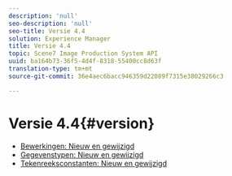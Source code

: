 ```yaml
---
description: 'null'
seo-description: 'null'
seo-title: Versie 4.4
solution: Experience Manager
title: Versie 4.4
topic: Scene7 Image Production System API
uuid: ba164b73-36f5-4d4f-8318-55400cc8d63f
translation-type: tm+mt
source-git-commit: 36e4aec6bacc946359d22089f7315e38029266c3

---
```



# Versie 4.4{#version}

* [Bewerkingen: Nieuw en gewijzigd](r-4-4-operations.md)
* [Gegevenstypen: Nieuw en gewijzigd](r-4-4-types.md)
* [Tekenreeksconstanten: Nieuw en gewijzigd](r-4-4-string-constants.md)
